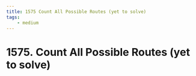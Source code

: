 ```yaml
---
title: 1575 Count All Possible Routes (yet to solve)
tags:
    - medium
---
```



# 1575. Count All Possible Routes (yet to solve)
